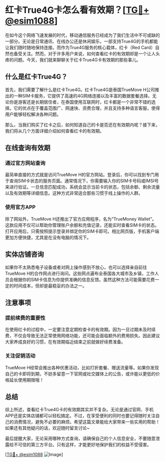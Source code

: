 # 红卡True4G卡怎么看有效期？[[TG💪+ @esim1088](https://t.me/s/esim1088)]

在如今这个网络飞速发展的时代，移动通信服务已经成为了我们生活中不可或缺的一部分。无论是日常通讯、在线办公还是休闲娱乐，一部支持True4G的手机都能让我们随时随地保持连接。而作为True4G服务的核心载体，红卡（Red Card）自然也备受关注。然而，对于许多用户来说，如何查看红卡的有效期却是一个让人头疼的问题。今天，我们就来聊聊关于红卡True4G卡有效期的那些事儿。

## 什么是红卡True4G？

首先，我们需要了解什么是红卡True4G。红卡True4G是泰国TrueMove H公司推出的一种SIM卡服务，它提供了高速的4G网络连接以及丰富的数据套餐选择。无论你是游客还是长期居住者，在泰国使用互联网时，红卡都是一个非常不错的选择。它的优点在于覆盖范围广、网速快、资费合理，并且支持多种语言客服，使得用户能够轻松解决各种问题。

那么，当我们购买了红卡之后，如何知道自己的卡是否还在有效期内呢？接下来，我们将从几个方面详细介绍如何查看红卡的有效期。

## 在线查询有效期

### 通过官方网站查询

最简单直接的方式就是访问TrueMove H的官方网站。登录后，你可以找到专门用于查询SIM卡状态的服务页面。通常情况下，你需要输入你的SIM卡号码或IMSI号来进行验证。一旦信息匹配成功，系统会显示当前卡的状态，包括余额、剩余流量以及有效期等详细信息。这种方式非常适合那些习惯于线上操作的人群。

### 使用官方APP

除了网站外，TrueMove H还推出了官方应用程序，名为“TrueMoney Wallet”。这款应用不仅可以帮助你管理账户余额和充值记录，还能实时查看SIM卡的状态。打开应用后，只需按照提示登录并绑定你的SIM卡即可。相比网页版，手机客户端更加方便快捷，尤其是在没有电脑的情况下。

## 实体店铺咨询

如果你不太熟悉电子设备或者对网上操作感到不放心，也可以选择亲自前往TrueMove H的合作网点进行询问。这些网点遍布全泰国各大城市及乡镇，工作人员会根据你的SIM卡信息为你提供准确的信息反馈。虽然这种方法可能需要花费一定的时间成本，但却是最稳妥的办法之一。

## 注意事项

### 提前续费的重要性

在使用红卡的过程中，一定要注意定期检查卡的有效期。因为一旦过期未及时续费，不仅会导致无法正常使用网络功能，还可能会面临额外的费用损失。因此建议大家养成良好的习惯，在有效期临近结束之前就做好续费准备。

### 关注促销活动

TrueMove H经常会推出各种优惠活动，比如打折套餐、赠送流量等。如果你发现自己的卡即将到期，不妨多留意一下官网或社交媒体上的公告，或许能以更低的价格延长使用期限哦！

## 总结

综上所述，查看红卡True4G卡的有效期其实并不复杂。无论是通过官网、手机APP还是实体店铺都可以轻松搞定。不过，在享受便利的同时也要记得随时关注自己的消费情况，避免不必要的麻烦。希望这篇文章能给大家带来一些实用的帮助！如果还有其他疑问的话，欢迎随时留言讨论~

最后提醒大家，无论采用哪种方式查询，请确保自己的个人信息安全，不要随意泄露给不可信的第三方平台。只有这样，才能更好地保护我们的权益不受侵害。

[[TG💪+ @esim1088](https://t.me/s/esim1088) ![Image](https://i.postimg.cc/4NQfJmqS/Snipaste-2025-05-13-00-14-12.png)]